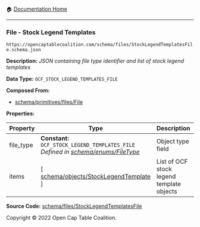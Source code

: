 :house: [Documentation Home](/docs/README.md)

---

### File - Stock Legend Templates

`https://opencaptablecoalition.com/schema/files/StockLegendTemplatesFile.schema.json`

**Description:** _JSON containing file type identifier and list of stock legend templates_

**Data Type:** `OCF_STOCK_LEGEND_TEMPLATES_FILE`

**Composed From:**

- [schema/primitives/files/File](/docs/schema/primitives/files/File.md)

**Properties:**

| Property  | Type                                                                                                                     | Description                               | Required   |
| --------- | ------------------------------------------------------------------------------------------------------------------------ | ----------------------------------------- | ---------- |
| file_type | **Constant:** `OCF_STOCK_LEGEND_TEMPLATES_FILE`</br>_Defined in [schema/enums/FileType](/docs/schema/enums/FileType.md)_ | Object type field                         | `REQUIRED` |
| items     | [ [schema/objects/StockLegendTemplate](/docs/schema/objects/StockLegendTemplate.md) ]                                    | List of OCF stock legend template objects | `REQUIRED` |

**Source Code:** [schema/files/StockLegendTemplatesFile](../../../schema/files/StockLegendTemplatesFile.schema.json)

Copyright © 2022 Open Cap Table Coalition.
